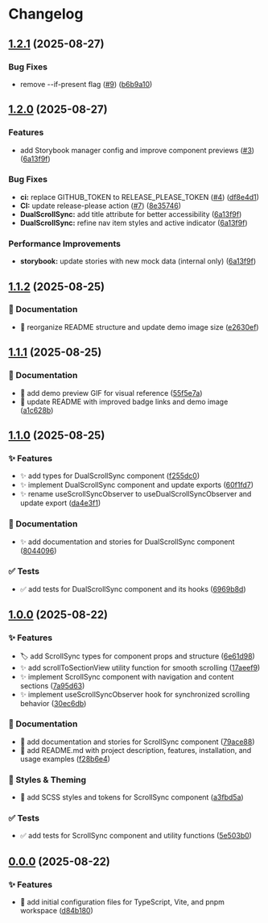 # Changelog

## [1.2.1](https://github.com/dorixdev/react-dual-scroll-sync/compare/v1.2.0...v1.2.1) (2025-08-27)

### Bug Fixes

- remove --if-present flag ([#9](https://github.com/dorixdev/react-dual-scroll-sync/issues/9)) ([b6b9a10](https://github.com/dorixdev/react-dual-scroll-sync/commit/b6b9a101d28c4eb0dd0b7f34e02ce0efbb3a59c5))

## [1.2.0](https://github.com/dorixdev/react-dual-scroll-sync/compare/v1.1.2...v1.2.0) (2025-08-27)

### Features

- add Storybook manager config and improve component previews ([#3](https://github.com/dorixdev/react-dual-scroll-sync/issues/3)) ([6a13f9f](https://github.com/dorixdev/react-dual-scroll-sync/commit/6a13f9f311c9eaff823569e24e99f6c758af5f94))

### Bug Fixes

- **ci:** replace GITHUB_TOKEN to RELEASE_PLEASE_TOKEN ([#4](https://github.com/dorixdev/react-dual-scroll-sync/issues/4)) ([df8e4d1](https://github.com/dorixdev/react-dual-scroll-sync/commit/df8e4d1159c3be7f28bbb5196a0cfa7c773ab9c8))
- **CI:** update release-please action ([#7](https://github.com/dorixdev/react-dual-scroll-sync/issues/7)) ([8e35746](https://github.com/dorixdev/react-dual-scroll-sync/commit/8e357464505bdf716115566dab70348205511045))
- **DualScrollSync:** add title attribute for better accessibility ([6a13f9f](https://github.com/dorixdev/react-dual-scroll-sync/commit/6a13f9f311c9eaff823569e24e99f6c758af5f94))
- **DualScrollSync:** refine nav item styles and active indicator ([6a13f9f](https://github.com/dorixdev/react-dual-scroll-sync/commit/6a13f9f311c9eaff823569e24e99f6c758af5f94))

### Performance Improvements

- **storybook:** update stories with new mock data (internal only) ([6a13f9f](https://github.com/dorixdev/react-dual-scroll-sync/commit/6a13f9f311c9eaff823569e24e99f6c758af5f94))

## [1.1.2](https://github.com/dorixdev/react-dual-scroll-sync/compare/v1.1.1...v1.1.2) (2025-08-25)

### 📝 Documentation

- :memo: reorganize README structure and update demo image size ([e2630ef](https://github.com/dorixdev/react-dual-scroll-sync/commit/e2630ef4be1af5f8fc0b175c674ce688d67f0573))

## [1.1.1](https://github.com/dorixdev/react-dual-scroll-sync/compare/v1.1.0...v1.1.1) (2025-08-25)

### 📝 Documentation

- :memo: add demo preview GIF for visual reference ([55f5e7a](https://github.com/dorixdev/react-dual-scroll-sync/commit/55f5e7a5cd4153eacd8ea21f943714d6439dea67))
- :memo: update README with improved badge links and demo image ([a1c628b](https://github.com/dorixdev/react-dual-scroll-sync/commit/a1c628bd30dc68db04409b2351ccc0b21696e887))

## [1.1.0](https://github.com/dorixdev/react-dual-scroll-sync/compare/v1.0.0...v1.1.0) (2025-08-25)

### ✨ Features

- :sparkles: add types for DualScrollSync component ([f255dc0](https://github.com/dorixdev/react-dual-scroll-sync/commit/f255dc05612997a65ef9b4ea86b64112c66b0bab))
- :sparkles: implement DualScrollSync component and update exports ([60f1fd7](https://github.com/dorixdev/react-dual-scroll-sync/commit/60f1fd732b06f1b740c7378e7670ed379b76c641))
- :sparkles: rename useScrollSyncObserver to useDualScrollSyncObserver and update export ([da4e3f1](https://github.com/dorixdev/react-dual-scroll-sync/commit/da4e3f10f33ab81c7afa109a8a584b5e5d23a9c1))

### 📝 Documentation

- :sparkles: add documentation and stories for DualScrollSync component ([8044096](https://github.com/dorixdev/react-dual-scroll-sync/commit/8044096e60cb25a1a951c52cb2f569cbf3032cc2))

### ✅ Tests

- :white_check_mark: add tests for DualScrollSync component and its hooks ([6969b8d](https://github.com/dorixdev/react-dual-scroll-sync/commit/6969b8dc03e5aa390ef8e51301e87f0ce6360ea7))

## [1.0.0](https://github.com/dorixdev/react-dual-scroll-sync/compare/v0.0.0...v1.0.0) (2025-08-22)

### ✨ Features

- :label: add ScrollSync types for component props and structure ([6e61d98](https://github.com/dorixdev/react-dual-scroll-sync/commit/6e61d9893eca66ffe9ef190fefa00bd26300694c))
- :sparkles: add scrollToSectionView utility function for smooth scrolling ([17aeef9](https://github.com/dorixdev/react-dual-scroll-sync/commit/17aeef9fb5a75306addecd62ca11cce54a090e44))
- :sparkles: implement ScrollSync component with navigation and content sections ([7a95d63](https://github.com/dorixdev/react-dual-scroll-sync/commit/7a95d63acfc1bececa19a2b327eab8737b2ad668))
- :sparkles: implement useScrollSyncObserver hook for synchronized scrolling behavior ([30ec6db](https://github.com/dorixdev/react-dual-scroll-sync/commit/30ec6dbcf564c81561ff98109a10390da0875287))

### 📝 Documentation

- :memo: add documentation and stories for ScrollSync component ([79ace88](https://github.com/dorixdev/react-dual-scroll-sync/commit/79ace888bbbdf6ed7d5c726d2a1793d0ea35d1c6))
- :memo: add README.md with project description, features, installation, and usage examples ([f28b6e4](https://github.com/dorixdev/react-dual-scroll-sync/commit/f28b6e40880f6a668fe926935ac1c7189135372e))

### 🎨 Styles & Theming

- :lipstick: add SCSS styles and tokens for ScrollSync component ([a3fbd5a](https://github.com/dorixdev/react-dual-scroll-sync/commit/a3fbd5acca700fb3f2d81d7c25d13a32f550bb99))

### ✅ Tests

- :white_check_mark: add tests for ScrollSync component and utility functions ([5e503b0](https://github.com/dorixdev/react-dual-scroll-sync/commit/5e503b00947951645a626e2311a7b30bf6c7c785))

## [0.0.0](https://github.com/dorixdev/react-dual-scroll-sync/compare/d84b180172c8f3d8343c7a9413694b5aec1da8d2...v0.0.0) (2025-08-22)

### ✨ Features

- :tada: add initial configuration files for TypeScript, Vite, and pnpm workspace ([d84b180](https://github.com/dorixdev/react-dual-scroll-sync/commit/d84b180172c8f3d8343c7a9413694b5aec1da8d2))

